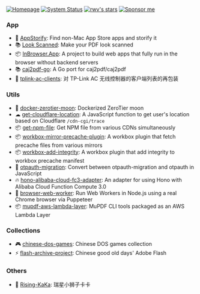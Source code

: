 [![Homepage](https://img.shields.io/website?url=https%3A%2F%2Frwv.dev&up_message=rwv.dev&up_color=orange&label=%F0%9F%8F%A0%20homepage)](https://rwv.dev/)
[![System Status](https://img.shields.io/website?url=https%3A%2F%2Fstatus.rwv.dev&label=%E2%9A%99%EF%B8%8F%20service%20status)](https://status.rwv.dev)
[![rwv's stars](https://img.shields.io/github/stars/rwv?affiliations=OWNER%2CCOLLABORATOR%2CORGANIZATION_MEMBER&style=flat&logo=github)](https://github.com/rwv?tab=repositories&q=&type=&language=&sort=stargazers)
[![Sponsor me](https://img.shields.io/badge/%E2%9D%A4%20sponsor-me-blue?link=https%3A%2F%2Frwv.dev%2Fsponsor)](https://rwv.dev/sponsor)

### App

- 🍎 [AppStorify](https://github.com/rwv/AppStorify): Find non-Mac App Store apps and storify it
- 📚 [Look Scanned](https://lookscanned.io): Make your PDF look scanned
- 📦 [InBrowser.App](https://inbrowser.app): A project to build web apps that fully run in the browser without backend servers
- 📚 [caj2pdf-go](https://github.com/rwv/caj2pdf-go): A Go port for caj2pdf/caj2pdf
- 🛜 [tplink-ac-clients](https://github.com/rwv/tplink-ac-clients): 对 TP-Link AC 无线控制器的客户端列表的再包装

### Utils

- 🐳 [docker-zerotier-moon](https://github.com/rwv/docker-zerotier-moon): Dockerized ZeroTier moon
- ☁ [get-cloudflare-location](https://github.com/rwv/get-cloudflare-location): A JavaScript function to get user's location based on Cloudflare `/cdn-cgi/trace`
- 📦 [get-npm-file](https://github.com/rwv/get-npm-file): Get NPM file from various CDNs simultaneously
- 📦 [workbox-mirror-precache-plugin](https://github.com/rwv/workbox-mirror-precache-plugin): A workbox plugin that fetch precache files from various mirrors
- 📦 [workbox-add-integrity](https://github.com/rwv/workbox-add-integrity): A workbox plugin that add integrity to workbox precache manifest
- 🔐 [otpauth-migration](https://github.com/rwv/otpauth-migration): Convert between otpauth-migration and otpauth in JavaScript
- 🔥 [hono-alibaba-cloud-fc3-adapter](https://github.com/rwv/hono-alibaba-cloud-fc3-adapter): An adapter for using Hono with Alibaba Cloud Function Compute 3.0
- 👷 [browser-web-worker](https://github.com/rwv/browser-web-worker): Run Web Workers in Node.js using a real Chrome browser via Puppeteer
- 📦 [mupdf-aws-lambda-layer](https://github.com/rwv/mupdf-aws-lambda-layer): MuPDF CLI tools packaged as an AWS Lambda Layer

### Collections

- 🎮 [chinese-dos-games](https://github.com/rwv/chinese-dos-games): Chinese DOS games collection
- ⚡ [flash-archive-project](https://github.com/rwv/flash-archive-project): Chinese good old days' Adobe Flash

### Others

- 🦁️ [Rising-KaKa](https://github.com/rwv/Rising-KaKa): 瑞星小狮子卡卡
